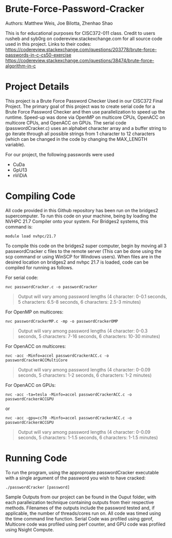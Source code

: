 # Brute-Force-Password-Cracker

Authors: Matthew Weis, Joe Bilotta, Zhenhao Shao

This is for educational purposes for CISC372-011 class. Credit to users rusheb and syb0rg on codereview.stackexchange.com for all source code used in this project. Links to their codes:
https://codereview.stackexchange.com/questions/203778/brute-force-passwords-in-c-cs50-exercise 
https://codereview.stackexchange.com/questions/38474/brute-force-algorithm-in-c

# Project Details
This project is a Brute Force Password Checker Used in our CISC372 Final Project. The primary goal of this project was to create serial code for a Brute Force Password Checker and then use parallelization to speed up the runtime. Speed-up was done via OpenMP on multicore CPUs, OpenACC on multicore CPUs, and OpenACC on GPUs. The serial code (passwordCracker.c) uses an alphabet character array and a buffer string to go iterate through all possible strings from 1 character to 12 characters (which can be changed in the code by changing the MAX_LENGTH variable).

For our project, the following passwords were used
 - CuDa
 - GpU13
 - nViDiA

# Compiling Code

All code provided in this Github repository has been run on the bridges2 supercomputer. To run this code on your machine, being by loading the NVHPC 21.7 Compiler onto your system. For Bridges2 systems, this command is:

```
module load nvhpc/21.7
```

To compile this code on the bridges2 super computer, begin by moving all 3 passwordCracker c files to the remote server (This can be done using the scp command or using WinSCP for Windows users). When files are in the desired location on bridges2 and nvhpc 21.7 is loaded, code can be compiled for running as follows. 

For serial code:
```
nvc passwordCracker.c -o passwordCracker
```
> Output will vary among password lengths (4 character: 0-0.1 seconds, 5 characters: 6.5-8 seconds, 6 characters: 2.5-3 minutes)  

For OpenMP on multicores:

```
nvc passwordCrackerMP.c -mp -o passwordCrackerOMP
```

> Output will vary among password lengths (4 character: 0-0.3 seconds, 5 characters: 7-16 seconds, 6 characters: 10-30 minutes)  

For OpenACC on multicores:

```
nvc -acc -Minfo=accel passwordCrackerACC.c -o passwordCrackerACCMultiCore
```

> Output will vary among password lengths (4 character: 0-0.09 seconds, 5 characters: 1-2 seconds, 6 characters: 1-2 minutes)  

For OpenACC on GPUs:
```
nvc -acc -ta=tesla -Minfo=accel passwordCrackerACC.c -o passwordCrackerACCGPU
```

or

```
nvc -acc -gpu=cc70 -Minfo=accel passwordCrackerACC.c -o passwordCrackerACCGPU
```

> Output will vary among password lengths (4 character: 0-0.09 seconds, 5 characters: 1-1.5 seconds, 6 characters: 1-1.5 minutes)  

# Running Code

To run the program, using the approproate passwordCracker executable with a single argument of the password you wish to have cracked:

```
./passwordCracker [password]
```

Sample Outputs from our project can be found in the Ouput folder, with each paralleization technique containing outputs from their respective methods. Filenames of the outputs include the password tested and, if applicable, the number of threads/cores run on. All code was timed using the time command line function. Serial Code was profiled using gprof, Multicore code was profiled using perf counter, and GPU code was profiled using Nsight Compute.


